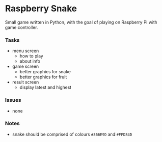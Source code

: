 Raspberry Snake
===============

Small game written in Python, with the goal of playing on Raspberry Pi with game controller.

### Tasks

 - menu screen
    - how to play
    - about info
 - game screen
    - better graphics for snake
    - better graphics for fruit
 - result screen
    - display latest and highest

### Issues

 - none

### Notes

 - snake should be comprised of colours `#366E9D` and `#FFD84D`